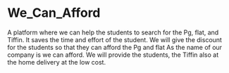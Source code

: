 # We_Can_Afford
A platform where we can help the students to search for the Pg, flat, and Tiffin. It saves the time and effort of the student. We will give the discount for the students so that they can afford the Pg and flat As the name of our company is we can afford. We will provide the students, the Tiffin also at the home delivery at the low cost.
